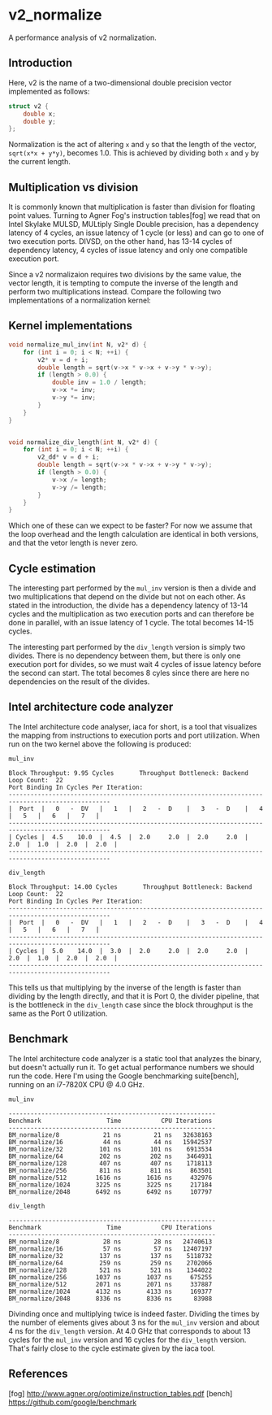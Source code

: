 # v2_normalize
A performance analysis of v2 normalization.

## Introduction

Here, v2 is the name of a two-dimensional double precision vector implemented as follows:

```c++
struct v2 {
    double x;
    double y;
};
```

Normalization is the act of altering `x` and `y` so that the length of the vector, `sqrt(x*x + y*y)`, becomes 1.0. This is achieved by dividing both `x` and `y` by the current length.

## Multiplication vs division

It is commonly known that multiplication is faster than division for floating point values. Turning to Agner Fog's instruction tables[fog] we read that on Intel Skylake MULSD, MULtiply Single Double precision, has a dependency latency of 4 cycles, an issue latency of 1 cycle (or less) and can go to one of two execution ports. DIVSD, on the other hand, has 13-14 cycles of dependency latency, 4 cycles of issue latency and only one compatible execution port.

Since a v2 normalizaion requires two divisions by the same value, the vector length, it is tempting to compute the inverse of the length and perform two multiplications instead. Compare the following two implementations of a normalization kernel:


## Kernel implementations

```c++
void normalize_mul_inv(int N, v2* d) {
    for (int i = 0; i < N; ++i) {
        v2* v = d + i;
        double length = sqrt(v->x * v->x + v->y * v->y);
        if (length > 0.0) {
            double inv = 1.0 / length;
            v->x *= inv;
            v->y *= inv;
        }
    }
}


void normalize_div_length(int N, v2* d) {
    for (int i = 0; i < N; ++i) {
        v2_dd* v = d + i;
        double length = sqrt(v->x * v->x + v->y * v->y);
        if (length > 0.0) {
            v->x /= length;
            v->y /= length;
        }
    }
}
```

Which one of these can we expect to be faster? For now we assume that the loop overhead and the length calculation are identical in both versions, and that the vetor length is never zero.

## Cycle estimation

The interesting part performed by the `mul_inv` version is then a divide and two multiplications that depend on the divide but not on each other. As stated in the introduction, the divide has a dependency latency of 13-14 cycles and the multiplication as two execution ports and can therefore be done in parallel, with an issue latency of 1 cycle. The total becomes 14-15 cycles.

The interesting part performed by the `div_length` version is simply two divides. There is no dependency between them, but there is only one execution port for divides, so we must wait 4 cycles of issue latency before the second can start. The total becomes 8 cyles since there are here no dependencies on the result of the divides.

## Intel architecture code analyzer

The Intel architecture code analyser, iaca for short, is a tool that visualizes the mapping from instructions to execution ports and port utilization. When run on the two kernel above the following is produced:

```
mul_inv

Block Throughput: 9.95 Cycles       Throughput Bottleneck: Backend
Loop Count:  22
Port Binding In Cycles Per Iteration:
--------------------------------------------------------------------------------------------------
|  Port  |   0   -  DV   |   1   |   2   -  D    |   3   -  D    |   4   |   5   |   6   |   7   |
--------------------------------------------------------------------------------------------------
| Cycles |  4.5    10.0  |  4.5  |  2.0     2.0  |  2.0     2.0  |  2.0  |  1.0  |  2.0  |  2.0  |
--------------------------------------------------------------------------------------------------
```

```
div_length

Block Throughput: 14.00 Cycles       Throughput Bottleneck: Backend
Loop Count:  22
Port Binding In Cycles Per Iteration:
--------------------------------------------------------------------------------------------------
|  Port  |   0   -  DV   |   1   |   2   -  D    |   3   -  D    |   4   |   5   |   6   |   7   |
--------------------------------------------------------------------------------------------------
| Cycles |  5.0    14.0  |  3.0  |  2.0     2.0  |  2.0     2.0  |  2.0  |  1.0  |  2.0  |  2.0  |
--------------------------------------------------------------------------------------------------
```

This tells us that multiplying by the inverse of the length is faster than dividing by the length directly, and that it is Port 0, the divider pipeline, that is the bottleneck in the `div_length` case since the block throughput is the same as the Port 0 utilization.


## Benchmark

The Intel architecture code analyzer is a static tool that analyzes the binary, but doesn't actually run it. To get actual performance numbers we should run the code. Here I'm using the Google benchmarking suite[bench], running on an i7-7820X CPU @ 4.0 GHz.

```
mul_inv

---------------------------------------------------------
Benchmark                  Time           CPU Iterations
---------------------------------------------------------
BM_normalize/8            21 ns         21 ns   32638163
BM_normalize/16           44 ns         44 ns   15942537
BM_normalize/32          101 ns        101 ns    6913534
BM_normalize/64          202 ns        202 ns    3464931
BM_normalize/128         407 ns        407 ns    1718113
BM_normalize/256         811 ns        811 ns     863501
BM_normalize/512        1616 ns       1616 ns     432976
BM_normalize/1024       3225 ns       3225 ns     217184
BM_normalize/2048       6492 ns       6492 ns     107797
```

```
div_length

---------------------------------------------------------
Benchmark                  Time           CPU Iterations
---------------------------------------------------------
BM_normalize/8            28 ns         28 ns   24740613
BM_normalize/16           57 ns         57 ns   12407197
BM_normalize/32          137 ns        137 ns    5118732
BM_normalize/64          259 ns        259 ns    2702066
BM_normalize/128         521 ns        521 ns    1344022
BM_normalize/256        1037 ns       1037 ns     675255
BM_normalize/512        2071 ns       2071 ns     337887
BM_normalize/1024       4132 ns       4133 ns     169377
BM_normalize/2048       8336 ns       8336 ns      83988
```

Divinding once and multiplying twice is indeed faster. Dividing the times by the number of elements gives about 3 ns for the `mul_inv` version and about 4 ns for the `div_length` version. At 4.0 GHz that corresponds to about 13 cycles for the `mul_inv` version and 16 cycles for the `div_length` version. That's fairly close to the cycle estimate given by the iaca tool.


## References

[fog] http://www.agner.org/optimize/instruction_tables.pdf
[bench] https://github.com/google/benchmark
